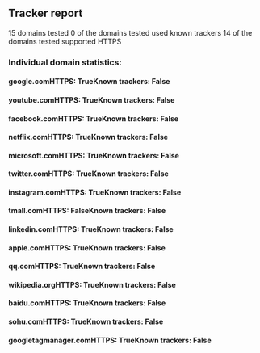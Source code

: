 ## Tracker report
15 domains tested
0 of the domains tested used known trackers
14 of the domains tested supported HTTPS


### Individual domain statistics: 

#### google.comHTTPS: TrueKnown trackers: False

#### youtube.comHTTPS: TrueKnown trackers: False

#### facebook.comHTTPS: TrueKnown trackers: False

#### netflix.comHTTPS: TrueKnown trackers: False

#### microsoft.comHTTPS: TrueKnown trackers: False

#### twitter.comHTTPS: TrueKnown trackers: False

#### instagram.comHTTPS: TrueKnown trackers: False

#### tmall.comHTTPS: FalseKnown trackers: False

#### linkedin.comHTTPS: TrueKnown trackers: False

#### apple.comHTTPS: TrueKnown trackers: False

#### qq.comHTTPS: TrueKnown trackers: False

#### wikipedia.orgHTTPS: TrueKnown trackers: False

#### baidu.comHTTPS: TrueKnown trackers: False

#### sohu.comHTTPS: TrueKnown trackers: False

#### googletagmanager.comHTTPS: TrueKnown trackers: False